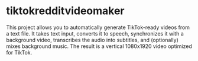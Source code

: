 # tiktokredditvideomaker
This project allows you to automatically generate TikTok-ready videos from a text file. It takes text input, converts it to speech, synchronizes it with a background video, transcribes the audio into subtitles, and (optionally) mixes background music. The result is a vertical 1080x1920 video optimized for TikTok.
